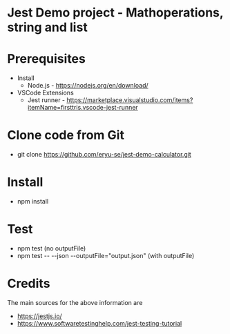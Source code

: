 # Jest Demo project - Mathoperations, string and list

# Prerequisites 
- Install    
    - Node.js - https://nodejs.org/en/download/
- VSCode Extensions
    - Jest runner - https://marketplace.visualstudio.com/items?itemName=firsttris.vscode-jest-runner

# Clone code from Git
- git clone https://github.com/eryu-se/jest-demo-calculator.git

# Install
- npm install

# Test
- npm test (no outputFile)
- npm test -- --json --outputFile="output.json" (with outputFile)

# Credits
The main sources for the above information are
- https://jestjs.io/
- https://www.softwaretestinghelp.com/jest-testing-tutorial
